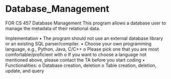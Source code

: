 # Database_Management

FOR CS 457 Database Management 
This program allows a database user to manage the metadata of their relational data. 

Implementation 
  • The program should not use an external database library or an existing SQL parser/compiler. 
  • Choose your own programming language, e.g., Python, Java, C/C++ 
    o Please pick one that you are most comfortable/proficient with 
    o If you want to choose a language not mentioned above, please contact the TA before you start coding 
  • Functionalities: 
    o Database creation, deletion 
    o Table creation, deletion, update, and query
